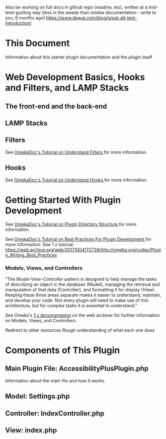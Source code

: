 Also be working on full docs in github repo (readme, etc), written at a mid-level guiding way (less in the weeds than omeka documentation - write to you, 6 months ago)
https://www.deque.com/blog/great-alt-text-introduction/

# This Document

Information about this starter plugin documentation and the plugin itself

# Web Development Basics, Hooks and Filters, and LAMP Stacks

## The front-end and the back-end

## LAMP Stacks

## Filters

See [OmekaDoc's Tutorial on Understand Filters ](http://omeka.readthedocs.io/en/latest/Tutorials/understandingFilters.html) for more information.

## Hooks
See [OmekaDoc's Tutorial on Understand Hooks ](http://omeka.readthedocs.io/en/latest/Tutorials/understandingHooks.html) for more information.

# Getting Started With Plugin Development

See [OmekaDoc's Tutorial on Plugin Directory Structure ](http://omeka.readthedocs.io/en/latest/Tutorials/pluginStructure.html/) for more information.

See [OmekaDoc's Tutorial on Best Practices For Plugin Development ](http://omeka.readthedocs.io/en/latest/Tutorials/bestPracticesPlugins.html) for more information.
See 1.x tutorial: https://web.archive.org/web/20171004172739/http://omeka.org/codex/Plugin_Writing_Best_Practices

### Models, Views, and Controllers

"The Model-View-Controller pattern is designed to help manage the tasks of describing an object in the database (Model), managing the retrieval and manipulation of that data (Controller), and formatting it for display (View). Keeping these three areas separate makes it easier to understand, maintain, and develop your code. Not every plugin will need to make use of this architecture, but for complex tasks it is essential to understand."

See Omeka's [1.x documentation](https://web.archive.org/web/20170728215119/http://omeka.org:80/codex/MVC_Pattern_and_URL_Paths_in_Omeka) on the web archiver for further information on Models, Views, and Controllers.

Redirect to other resources
Rough understanding of what each one does

# Components of This Plugin

## Main Plugin File: AccessibilityPlusPlugin.php

Information about the main file and how it works.

## Model: Settings.php

## Controller: IndexController.php

## View: index.php
